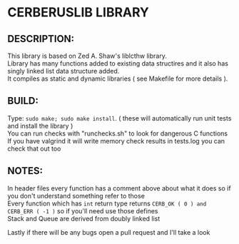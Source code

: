 # CERBERUSLIB LIBRARY

## DESCRIPTION:
This library is based on Zed A. Shaw's liblcthw library.  
Library has many functions added to existing data structires and it also has singly linked list data structure added.  
It compiles as static and dynamic libraries ( see Makefile for more details ).  

## BUILD:
Type: `sudo make; sudo make install`. ( these will automatically run unit tests and install the library )  
You can run checks with "runchecks.sh" to look for dangerous C functions  
If you have valgrind it will write memory check results in tests.log you can check that out too  

## NOTES:
In header files every function has a comment above about what it does so if you don't understand something refer to those  
Every function which has `int` return type returns `CERB_OK ( 0 ) and CERB_ERR ( -1 )` so if you'll need use those defines  
Stack and Queue are derived from doubly linked list  

Lastly if there will be any bugs open a pull request and I'll take a look
